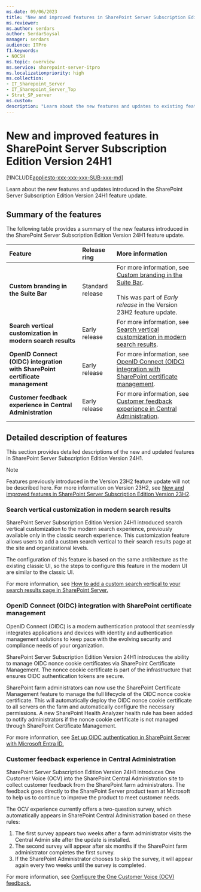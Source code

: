 ```yaml
---
ms.date: 09/06/2023
title: "New and improved features in SharePoint Server Subscription Edition Version 24H1"
ms.reviewer: 
ms.author: serdars
author: SerdarSoysal
manager: serdars
audience: ITPro
f1.keywords:
- NOCSH
ms.topic: overview
ms.service: sharepoint-server-itpro
ms.localizationpriority: high
ms.collection:
- IT_Sharepoint_Server
- IT_Sharepoint_Server_Top
- Strat_SP_server
ms.custom: 
description: "Learn about the new features and updates to existing features in SharePoint Server Subscription Edition Version 24H1."
---
```


# New and improved features in SharePoint Server Subscription Edition Version 24H1

[!INCLUDE[appliesto-xxx-xxx-xxx-SUB-xxx-md](../includes/appliesto-xxx-xxx-xxx-SUB-xxx-md.md)]

Learn about the new features and updates introduced in the SharePoint Server Subscription Edition Version 24H1 feature update.

## Summary of the features

The following table provides a summary of the new features introduced in the SharePoint Server Subscription Edition Version 24H1 feature update.

|**Feature**|**Release ring**|**More information**|
|:-----|:-----|:-----|
|  **Custom branding in the Suite Bar**  |  Standard release   |  For more information, see [Custom branding in the Suite Bar](new-and-improved-features-in-sharepoint-server-subscription-edition-23h2-release.md#custom-branding-in-the-suite-bar).<br> <br>This was part of *Early release* in the Version 23H2 feature update. <br/>  |
|  **Search vertical customization in modern search results**  | Early release  | For more information, see [Search vertical customization in modern search results](#search-vertical-customization-in-modern-search-results). |
|  **OpenID Connect (OIDC) integration with SharePoint certificate management**  | Early release  | For more information, see [OpenID Connect (OIDC) integration with SharePoint certificate management](#openid-connect-oidc-integration-with-sharepoint-certificate-management). |
| **Customer feedback experience in Central Administration**   |Early release   |For more information, see [Customer feedback experience in Central Administration](#customer-feedback-experience-in-central-administration).|

## Detailed description of features

This section provides detailed descriptions of the new and updated features in SharePoint Server Subscription Edition Version 24H1.

> [!NOTE]
> Features previously introduced in the Version 23H2 feature update will not be described here. For more information on Version 23H2, see [New and improved features in SharePoint Server Subscription Edition Version 23H2](new-and-improved-features-in-sharepoint-server-subscription-edition-23h2-release.md). 

### Search vertical customization in modern search results

SharePoint Server Subscription Edition Version 24H1 introduced search vertical customization to the modern search experience, previously available only in the classic search experience. This  customization feature allows users to add a custom search vertical to their search results page at the site and organizational levels.

The configuration of this feature is based on the same architecture as the existing classic UI, so the steps to configure this feature in the modern UI are similar to the classic UI.

For more information, see [How to add a custom search vertical to your search results page in SharePoint Server.](../search/how-to-add-a-custom-search-vertical-to-your-search-results-page.md)

### OpenID Connect (OIDC) integration with SharePoint certificate management

OpenID Connect (OIDC) is a modern authentication protocol that seamlessly integrates applications and devices with identity and authentication management solutions to keep pace with the evolving security and compliance needs of your organization. 

SharePoint Server Subscription Edition Version 24H1 introduces the ability to manage OIDC nonce cookie certificates via SharePoint Certificate Management. The nonce cookie certificate is part of the infrastructure that ensures OIDC authentication tokens are secure.

SharePoint farm administrators can now use the SharePoint Certificate Management feature to manage the full lifecycle of the OIDC nonce cookie certificate. This will automatically deploy the OIDC nonce cookie certificate to all servers on the farm and automatically configure the necessary permissions. A new SharePoint Health Analyzer health rule has been added to notify administrators if the nonce cookie certificate is not managed through SharePoint Certificate Management.

For more information, see [Set up OIDC authentication in SharePoint Server with Microsoft Entra ID.](../security-for-sharepoint-server/set-up-oidc-auth-in-sharepoint-server-with-msaad.md)

### Customer feedback experience in Central Administration

SharePoint Server Subscription Edition Version 24H1 introduces One Customer Voice (OCV) into the SharePoint Central Administration site to collect customer feedback from the SharePoint farm administrators. The feedback goes directly to the SharePoint Server product team at Microsoft to help us to continue to improve the product to meet customer needs.

The OCV experience currently offers a two-question survey, which automatically appears in SharePoint Central Administration based on these rules:

1. The first survey appears two weeks after a farm administrator visits the Central Admin site after the update is installed.
1. The second survey will appear after six months if the SharePoint farm administrator completes the first survey.
1. If the SharePoint Administrator chooses to skip the survey, it will appear again every two weeks until the survey is completed.

For more information, see [Configure the One Customer Voice (OCV) feedback.](../administration/configure-ocv.md)